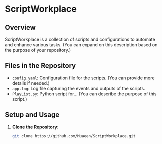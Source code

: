 # ScriptWorkplace

## Overview
ScriptWorkplace is a collection of scripts and configurations to automate and enhance various tasks. (You can expand on this description based on the purpose of your repository.)

## Files in the Repository

- `config.yaml`: Configuration file for the scripts. (You can provide more details if needed.)
- `app.log`: Log file capturing the events and outputs of the scripts.
- `PlayList.py`: Python script for... (You can describe the purpose of this script.)

## Setup and Usage

1. **Clone the Repository**:
   ```bash
   git clone https://github.com/Muaeen/ScriptWorkplace.git
